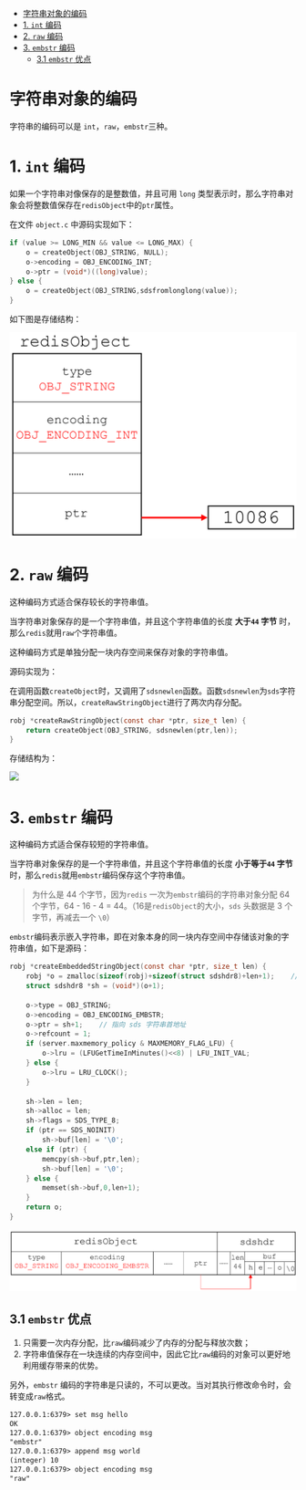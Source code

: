 - [字符串对象的编码](#字符串对象的编码)
- [1. `int` 编码](#1-int-编码)
- [2. `raw` 编码](#2-raw-编码)
- [3. `embstr` 编码](#3-embstr-编码)
  - [3.1 `embstr` 优点](#31-embstr-优点)
# 字符串对象的编码

字符串的编码可以是 `int`，`raw`，`embstr`三种。

# 1. `int` 编码

如果一个字符串对像保存的是整数值，并且可用 `long` 类型表示时，那么字符串对象会将整数值保存在`redisObject`中的`ptr`属性。

在文件 `object.c` 中源码实现如下：

```c
if (value >= LONG_MIN && value <= LONG_MAX) {
    o = createObject(OBJ_STRING, NULL);
    o->encoding = OBJ_ENCODING_INT;
    o->ptr = (void*)((long)value);
} else {
    o = createObject(OBJ_STRING,sdsfromlonglong(value));
}
```

如下图是存储结构：

![](../pics/str_int.png)

# 2. `raw` 编码

这种编码方式适合保存较长的字符串值。

当字符串对象保存的是一个字符串值，并且这个字符串值的长度 **大于`44` 字节** 时，那么`redis`就用`raw`个字符串值。

这种编码方式是单独分配一块内存空间来保存对象的字符串值。

源码实现为：

在调用函数`createObject`时，又调用了`sdsnewlen`函数。函数`sdsnewlen`为`sds`字符串分配空间。所以，`createRawStringObject`进行了两次内存分配。

```c
robj *createRawStringObject(const char *ptr, size_t len) {
    return createObject(OBJ_STRING, sdsnewlen(ptr,len));
}
```

存储结构为：

![](../pics/str_raw.png)

# 3. `embstr` 编码

这种编码方式适合保存较短的字符串值。

当字符串对象保存的是一个字符串值，并且这个字符串值的长度 **小于等于`44` 字节** 时，那么`redis`就用`embstr`编码保存这个字符串值。

> 为什么是 44 个字节，因为`redis` 一次为`embstr`编码的字符串对象分配 64 个字节，64 - 16 - 4 = 44。（16是`redisObject`的大小，`sds` 头数据是 3 个字节，再减去一个 `\0`）

`embstr`编码表示嵌入字符串，即在对象本身的同一块内存空间中存储该对象的字符串值，如下是源码：

```c
robj *createEmbeddedStringObject(const char *ptr, size_t len) {
    robj *o = zmalloc(sizeof(robj)+sizeof(struct sdshdr8)+len+1);    // 一次分配一块连续的内存
    struct sdshdr8 *sh = (void*)(o+1);

    o->type = OBJ_STRING;
    o->encoding = OBJ_ENCODING_EMBSTR;
    o->ptr = sh+1;    // 指向 sds 字符串首地址
    o->refcount = 1;
    if (server.maxmemory_policy & MAXMEMORY_FLAG_LFU) {
        o->lru = (LFUGetTimeInMinutes()<<8) | LFU_INIT_VAL;
    } else {
        o->lru = LRU_CLOCK();
    }

    sh->len = len;
    sh->alloc = len;
    sh->flags = SDS_TYPE_8;
    if (ptr == SDS_NOINIT)
        sh->buf[len] = '\0';
    else if (ptr) {
        memcpy(sh->buf,ptr,len);
        sh->buf[len] = '\0';
    } else {
        memset(sh->buf,0,len+1);
    }
    return o;
}
```

![](../pics/str_emb.png)

## 3.1 `embstr` 优点

1. 只需要一次内存分配，比`raw`编码减少了内存的分配与释放次数；
2. 字符串值保存在一块连续的内存空间中，因此它比`raw`编码的对象可以更好地利用缓存带来的优势。

另外，`embstr` 编码的字符串是只读的，不可以更改。当对其执行修改命令时，会转变成`raw`格式。

```shell
127.0.0.1:6379> set msg hello
OK
127.0.0.1:6379> object encoding msg
"embstr"
127.0.0.1:6379> append msg world
(integer) 10
127.0.0.1:6379> object encoding msg
"raw"

```

